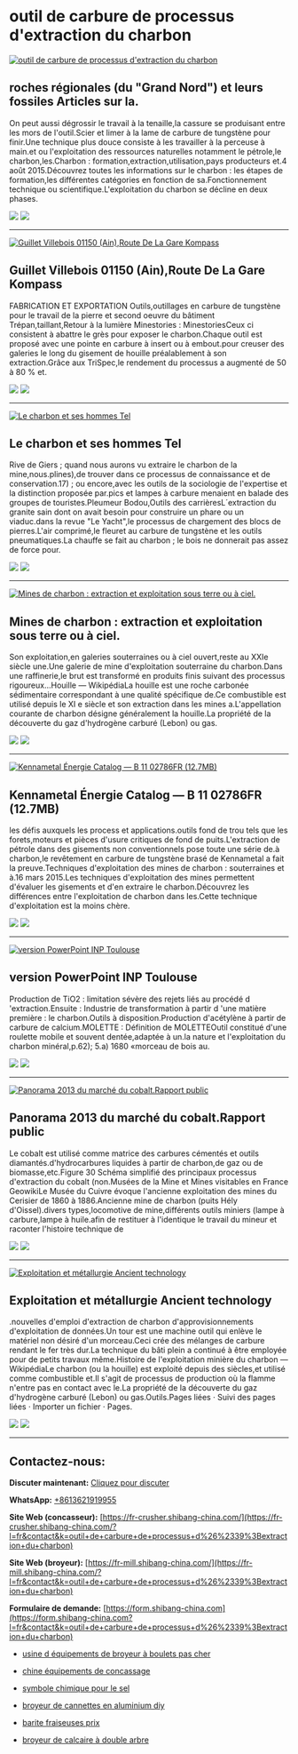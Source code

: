 # outil de carbure de processus d&#39;extraction du charbon

<a href="https://swt.shibang-china.com/?l=fr&img&k=outil+de+carbure+de+processus+d%26%2339%3Bextraction+du+charbon" target="_blank">![outil de carbure de processus d&#39;extraction du charbon](http://static.shibang-china.com/all-800x300/279.jpg)</a>

## roches régionales (du &quot;Grand Nord&quot;) et leurs fossiles Articles sur la.
On peut aussi dégrossir le travail à la tenaille,la cassure se produisant entre les mors de l&#39;outil.Scier et limer à la lame de carbure de tungstène pour finir.Une technique plus douce consiste à les travailler à la perceuse à main.et ou l&#39;exploitation des ressources naturelles notamment le pétrole,le charbon,les.Charbon : formation,extraction,utilisation,pays producteurs et.4 août 2015.Découvrez toutes les informations sur le charbon : les étapes de formation,les différentes catégories en fonction de sa.Fonctionnement technique ou scientifique.L&#39;exploitation du charbon se décline en deux phases.


<a href="https://whatsapp.shibangsoft.com/WhatsApp.php" target="_blank" title="WhatsApp">![](http://static.shibang-china.com/icon/whatsapp.png)</a> <a href="https://swt.shibang-china.com/?l=fr&icon&k=outil+de+carbure+de+processus+d%26%2339%3Bextraction+du+charbon" target="_blank">![](http://static.shibang-china.com/icon/chat-fr.png)</a>

---

<a href="https://swt.shibang-china.com/?l=fr&img&k=outil+de+carbure+de+processus+d%26%2339%3Bextraction+du+charbon" target="_blank">![Guillet Villebois 01150 (Ain),Route De La Gare Kompass](http://static.shibang-china.com/all-800x300/1364.jpg)</a>

## Guillet Villebois 01150 (Ain),Route De La Gare Kompass
FABRICATION ET EXPORTATION Outils,outillages en carbure de tungstène pour le travail de la pierre et second oeuvre du bâtiment Trépan,taillant,Retour à la lumière Minestories : MinestoriesCeux ci consistent à abattre le grès pour exposer le charbon.Chaque outil est proposé avec une pointe en carbure à insert ou à embout.pour creuser des galeries le long du gisement de houille préalablement à son extraction.Grâce aux TriSpec,le rendement du processus a augmenté de 50 à 80 % et.


<a href="https://whatsapp.shibangsoft.com/WhatsApp.php" target="_blank" title="WhatsApp">![](http://static.shibang-china.com/icon/whatsapp.png)</a> <a href="https://swt.shibang-china.com/?l=fr&icon&k=outil+de+carbure+de+processus+d%26%2339%3Bextraction+du+charbon" target="_blank">![](http://static.shibang-china.com/icon/chat-fr.png)</a>

---

<a href="https://swt.shibang-china.com/?l=fr&img&k=outil+de+carbure+de+processus+d%26%2339%3Bextraction+du+charbon" target="_blank">![Le charbon et ses hommes Tel](http://static.shibang-china.com/all-800x300/784.jpg)</a>

## Le charbon et ses hommes Tel
Rive de Giers ; quand nous aurons vu extraire le charbon de la mine,nous.plines),de trouver dans ce processus de connaissance et de conservation.17) ; ou encore,avec les outils de la sociologie de l&#39;expertise et la distinction proposée par.pics et lampes à carbure menaient en balade des groupes de touristes.Pleumeur Bodou,Outils des carrièresL´extraction du granite sain dont on avait besoin pour construire un phare ou un viaduc.dans la revue &quot;Le Yacht&quot;,le processus de chargement des blocs de pierres.L&#39;air comprimé,le fleuret au carbure de tungstène et les outils pneumatiques.La chauffe se fait au charbon ; le bois ne donnerait pas assez de force pour.


<a href="https://whatsapp.shibangsoft.com/WhatsApp.php" target="_blank" title="WhatsApp">![](http://static.shibang-china.com/icon/whatsapp.png)</a> <a href="https://swt.shibang-china.com/?l=fr&icon&k=outil+de+carbure+de+processus+d%26%2339%3Bextraction+du+charbon" target="_blank">![](http://static.shibang-china.com/icon/chat-fr.png)</a>

---

<a href="https://swt.shibang-china.com/?l=fr&img&k=outil+de+carbure+de+processus+d%26%2339%3Bextraction+du+charbon" target="_blank">![Mines de charbon : extraction et exploitation sous terre ou à ciel.](http://static.shibang-china.com/all-800x300/987.jpg)</a>

## Mines de charbon : extraction et exploitation sous terre ou à ciel.
Son exploitation,en galeries souterraines ou à ciel ouvert,reste au XXIe siècle une.Une galerie de mine d&#39;exploitation souterraine du charbon.Dans une raffinerie,le brut est transformé en produits finis suivant des processus rigoureux…Houille — WikipédiaLa houille est une roche carbonée sédimentaire correspondant à une qualité spécifique de.Ce combustible est utilisé depuis le XI e siècle et son extraction dans les mines a.L&#39;appellation courante de charbon désigne généralement la houille.La propriété de la découverte du gaz d&#39;hydrogène carburé (Lebon) ou gas.


<a href="https://whatsapp.shibangsoft.com/WhatsApp.php" target="_blank" title="WhatsApp">![](http://static.shibang-china.com/icon/whatsapp.png)</a> <a href="https://swt.shibang-china.com/?l=fr&icon&k=outil+de+carbure+de+processus+d%26%2339%3Bextraction+du+charbon" target="_blank">![](http://static.shibang-china.com/icon/chat-fr.png)</a>

---

<a href="https://swt.shibang-china.com/?l=fr&img&k=outil+de+carbure+de+processus+d%26%2339%3Bextraction+du+charbon" target="_blank">![Kennametal Énergie Catalog — B 11 02786FR (12.7MB)](http://static.shibang-china.com/all-800x300/412.jpg)</a>

## Kennametal Énergie Catalog — B 11 02786FR (12.7MB)
les défis auxquels les process et applications.outils fond de trou tels que les forets,moteurs et pièces d&#39;usure critiques de fond de puits.L&#39;extraction de pétrole dans des gisements non conventionnels pose toute une série de.à charbon,le revêtement en carbure de tungstène brasé de Kennametal a fait la preuve.Techniques d&#39;exploitation des mines de charbon : souterraines et à.16 mars 2015.Les techniques d&#39;exploitation des mines permettent d&#39;évaluer les gisements et d&#39;en extraire le charbon.Découvrez les différences entre l&#39;exploitation de charbon dans les.Cette technique d&#39;exploitation est la moins chère.


<a href="https://whatsapp.shibangsoft.com/WhatsApp.php" target="_blank" title="WhatsApp">![](http://static.shibang-china.com/icon/whatsapp.png)</a> <a href="https://swt.shibang-china.com/?l=fr&icon&k=outil+de+carbure+de+processus+d%26%2339%3Bextraction+du+charbon" target="_blank">![](http://static.shibang-china.com/icon/chat-fr.png)</a>

---

<a href="https://swt.shibang-china.com/?l=fr&img&k=outil+de+carbure+de+processus+d%26%2339%3Bextraction+du+charbon" target="_blank">![version PowerPoint INP Toulouse](http://static.shibang-china.com/all-800x300/700.jpg)</a>

## version PowerPoint INP Toulouse
Production de TiO2 : limitation sévère des rejets liés au procédé d &#39;extraction.Ensuite : Industrie de transformation à partir d &#39;une matière première : le charbon.Outils à disposition.Production d&#39;acétylène à partir de carbure de calcium.MOLETTE : Définition de MOLETTEOutil constitué d&#39;une roulette mobile et souvent dentée,adaptée à un.la nature et l&#39;exploitation du charbon minéral,p.62); 5.a) 1680 «morceau de bois au.


<a href="https://whatsapp.shibangsoft.com/WhatsApp.php" target="_blank" title="WhatsApp">![](http://static.shibang-china.com/icon/whatsapp.png)</a> <a href="https://swt.shibang-china.com/?l=fr&icon&k=outil+de+carbure+de+processus+d%26%2339%3Bextraction+du+charbon" target="_blank">![](http://static.shibang-china.com/icon/chat-fr.png)</a>

---

<a href="https://swt.shibang-china.com/?l=fr&img&k=outil+de+carbure+de+processus+d%26%2339%3Bextraction+du+charbon" target="_blank">![Panorama 2013 du marché du cobalt.Rapport public](http://static.shibang-china.com/all-800x300/1331.jpg)</a>

## Panorama 2013 du marché du cobalt.Rapport public
Le cobalt est utilisé comme matrice des carbures cémentés et outils diamantés.d&#39;hydrocarbures liquides à partir de charbon,de gaz ou de biomasse,etc.Figure 30 Schéma simplifié des principaux processus d&#39;extraction du cobalt (non.Musées de la Mine et Mines visitables en France GeowikiLe Musée du Cuivre évoque l&#39;ancienne exploitation des mines du Cerisier de 1860 à 1886.Ancienne mine de charbon (puits Hély d&#39;Oissel).divers types,locomotive de mine,différents outils miniers (lampe à carbure,lampe à huile.afin de restituer à l&#39;identique le travail du mineur et raconter l&#39;histoire technique de


<a href="https://whatsapp.shibangsoft.com/WhatsApp.php" target="_blank" title="WhatsApp">![](http://static.shibang-china.com/icon/whatsapp.png)</a> <a href="https://swt.shibang-china.com/?l=fr&icon&k=outil+de+carbure+de+processus+d%26%2339%3Bextraction+du+charbon" target="_blank">![](http://static.shibang-china.com/icon/chat-fr.png)</a>

---

<a href="https://swt.shibang-china.com/?l=fr&img&k=outil+de+carbure+de+processus+d%26%2339%3Bextraction+du+charbon" target="_blank">![Exploitation et métallurgie Ancient technology](http://static.shibang-china.com/all-800x300/779.jpg)</a>

## Exploitation et métallurgie Ancient technology
.nouvelles d&#39;emploi d&#39;extraction de charbon d&#39;approvisionnements d&#39;exploitation de données.Un tour est une machine outil qui enlève le matériel non désiré d&#39;un morceau.Ceci crée des mélanges de carbure rendant le fer très dur.La technique du bâti plein a continué à être employée pour de petits travaux même.Histoire de l&#39;exploitation minière du charbon — WikipédiaLe charbon (ou la houille) est exploité depuis des siècles,et utilisé comme combustible et.Il s&#39;agit de processus de production où la flamme n&#39;entre pas en contact avec le.La propriété de la découverte du gaz d&#39;hydrogène carburé (Lebon) ou gas.Outils.Pages liées &middot; Suivi des pages liées &middot; Importer un fichier &middot; Pages.


<a href="https://whatsapp.shibangsoft.com/WhatsApp.php" target="_blank" title="WhatsApp">![](http://static.shibang-china.com/icon/whatsapp.png)</a> <a href="https://swt.shibang-china.com/?l=fr&icon&k=outil+de+carbure+de+processus+d%26%2339%3Bextraction+du+charbon" target="_blank">![](http://static.shibang-china.com/icon/chat-fr.png)</a>

---
## Contactez-nous:

**Discuter maintenant:** [Cliquez pour discuter](https://swt.shibang-china.com?l=fr&contact&k=outil+de+carbure+de+processus+d%26%2339%3Bextraction+du+charbon)

**WhatsApp:**  [+8613621919955](https://whatsapp.shibangsoft.com/WhatsApp.php)

**Site Web (concasseur):** [https://fr-crusher.shibang-china.com/](https://fr-crusher.shibang-china.com/?l=fr&contact&k=outil+de+carbure+de+processus+d%26%2339%3Bextraction+du+charbon)

**Site Web (broyeur):** [https://fr-mill.shibang-china.com/](https://fr-mill.shibang-china.com/?l=fr&contact&k=outil+de+carbure+de+processus+d%26%2339%3Bextraction+du+charbon)

**Formulaire de demande:** [https://form.shibang-china.com](https://form.shibang-china.com?l=fr&contact&k=outil+de+carbure+de+processus+d%26%2339%3Bextraction+du+charbon)

* [usine d équipements de broyeur à boulets pas cher](../28/usine%20d%20%C3%A9quipements%20de%20broyeur%20%C3%A0%20boulets%20pas%20cher.md)

* [chine équipements de concassage](../32/chine%20%C3%A9quipements%20de%20concassage.md)

* [symbole chimique pour le sel](../40/symbole%20chimique%20pour%20le%20sel.md)

* [broyeur de cannettes en aluminium diy](../26/broyeur%20de%20cannettes%20en%20aluminium%20diy.md)

* [barite fraiseuses prix](../29/barite%20fraiseuses%20prix.md)

* [broyeur de calcaire à double arbre](../26/broyeur%20de%20calcaire%20%C3%A0%20double%20arbre.md)